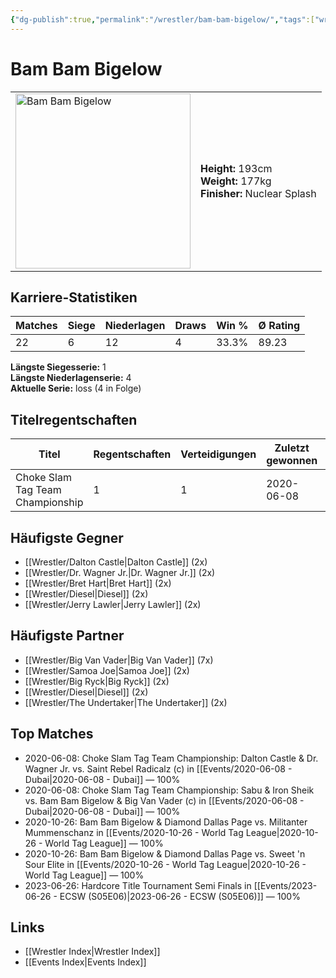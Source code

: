 ```yaml
---
{"dg-publish":true,"permalink":"/wrestler/bam-bam-bigelow/","tags":["wrestler"],"noteIcon":"","created":"2025-08-11T09:33:17.677+02:00"}
---
```



# Bam Bam Bigelow

<table>
<tr>
<td><img src="Bam Bam Bigelow.png" width="280" alt="Bam Bam Bigelow"></td>
<td>
<b>Height:</b> 193cm<br>
<b>Weight:</b> 177kg<br>
<b>Finisher:</b> Nuclear Splash<br>
</td>
</tr>
</table>

## Karriere-Statistiken

| Matches | Siege | Niederlagen | Draws | Win % | Ø Rating |
|---------|-------|-------------|-------|-------|-----------|
| 22 | 6 | 12 | 4 | 33.3% | 89.23 |

**Längste Siegesserie:** 1<br>**Längste Niederlagenserie:** 4<br>**Aktuelle Serie:** loss (4 in Folge)

## Titelregentschaften
| Titel | Regentschaften | Verteidigungen | Zuletzt gewonnen | Aktuell |
|-------|---------------|----------------|------------------|---------|
| Choke Slam Tag Team Championship | 1 | 1 | 2020-06-08 |  |


## Häufigste Gegner
- [[Wrestler/Dalton Castle\|Dalton Castle]] (2x)
- [[Wrestler/Dr. Wagner Jr.\|Dr. Wagner Jr.]] (2x)
- [[Wrestler/Bret Hart\|Bret Hart]] (2x)
- [[Wrestler/Diesel\|Diesel]] (2x)
- [[Wrestler/Jerry Lawler\|Jerry Lawler]] (2x)

## Häufigste Partner
- [[Wrestler/Big Van Vader\|Big Van Vader]] (7x)
- [[Wrestler/Samoa Joe\|Samoa Joe]] (2x)
- [[Wrestler/Big Ryck\|Big Ryck]] (2x)
- [[Wrestler/Diesel\|Diesel]] (2x)
- [[Wrestler/The Undertaker\|The Undertaker]] (2x)

## Top Matches
- 2020-06-08: Choke Slam Tag Team Championship: Dalton Castle & Dr. Wagner Jr. vs. Saint Rebel Radicalz (c) in [[Events/2020-06-08 - Dubai\|2020-06-08 - Dubai]] — 100%
- 2020-06-08: Choke Slam Tag Team Championship: Sabu  & Iron Sheik vs. Bam Bam Bigelow & Big Van Vader (c) in [[Events/2020-06-08 - Dubai\|2020-06-08 - Dubai]] — 100%
- 2020-10-26: Bam Bam Bigelow & Diamond Dallas Page vs. Militanter Mummenschanz in [[Events/2020-10-26 - World Tag League\|2020-10-26 - World Tag League]] — 100%
- 2020-10-26: Bam Bam Bigelow & Diamond Dallas Page vs. Sweet 'n Sour Elite in [[Events/2020-10-26 - World Tag League\|2020-10-26 - World Tag League]] — 100%
- 2023-06-26: Hardcore Title Tournament Semi Finals in [[Events/2023-06-26 - ECSW (S05E06)\|2023-06-26 - ECSW (S05E06)]] — 100%

## Links
- [[Wrestler Index\|Wrestler Index]]
- [[Events Index\|Events Index]]
